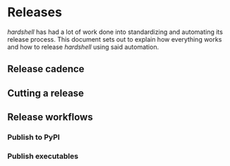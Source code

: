 # Releases

_hardshell_ has had a lot of work done into standardizing and automating its release
process. This document sets out to explain how everything works and how to release
_hardshell_ using said automation.

## Release cadence

## Cutting a release

## Release workflows

### Publish to PyPI

### Publish executables
